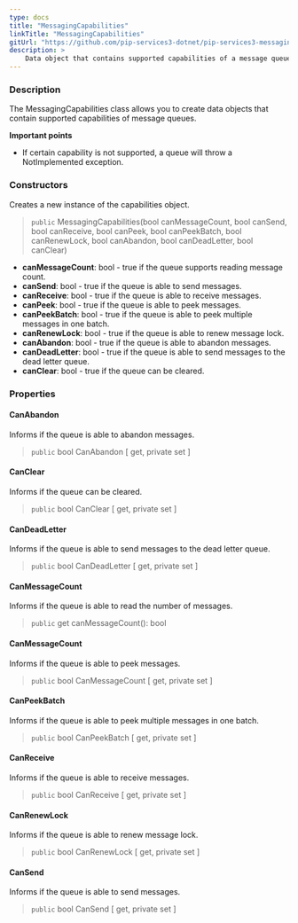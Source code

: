 ```yaml
---
type: docs
title: "MessagingCapabilities"
linkTitle: "MessagingCapabilities"
gitUrl: "https://github.com/pip-services3-dotnet/pip-services3-messaging-dotnet"
description: >
    Data object that contains supported capabilities of a message queue. 
---
```


### Description

The MessagingCapabilities class allows you to create data objects that contain supported capabilities of message queues.

**Important points**

- If certain capability is not supported, a queue will throw a NotImplemented exception.

### Constructors

Creates a new instance of the capabilities object.

> `public` MessagingCapabilities(bool canMessageCount, bool canSend, bool canReceive, bool canPeek, bool canPeekBatch, bool canRenewLock, bool canAbandon, bool canDeadLetter, bool canClear)



- **canMessageCount**: bool - true if the queue supports reading message count.
- **canSend**: bool - true if the queue is able to send messages.
- **canReceive**: bool - true if the queue is able to receive messages.
- **canPeek**: bool - true if the queue is able to peek messages.
- **canPeekBatch**: bool - true if the queue is able to peek multiple messages in one batch.
- **canRenewLock**: bool - true if the queue is able to renew message lock.
- **canAbandon**: bool - true if the queue is able to abandon messages.
- **canDeadLetter**: bool - true if the queue is able to send messages to the dead letter queue.
- **canClear**: bool - true if the queue can be cleared.


### Properties


#### CanAbandon
Informs if the queue is able to abandon messages.

> `public` bool CanAbandon [ get, private set ]


#### CanClear
Informs if the queue can be cleared.

> `public` bool CanClear [ get, private set ]


#### CanDeadLetter
Informs if the queue is able to send messages to the dead letter queue.

> `public` bool CanDeadLetter [ get, private set ]


#### CanMessageCount
Informs if the queue is able to read the number of messages.

> `public` get canMessageCount(): bool


#### CanMessageCount
Informs if the queue is able to peek messages.

> `public` bool CanMessageCount [ get, private set ]


#### CanPeekBatch
Informs if the queue is able to peek multiple messages in one batch.

> `public` bool CanPeekBatch [ get, private set ]


#### CanReceive
Informs if the queue is able to receive messages.

> `public` bool CanReceive [ get, private set ]


#### CanRenewLock
Informs if the queue is able to renew message lock.

> `public` bool CanRenewLock [ get, private set ]

#### CanSend
Informs if the queue is able to send messages.

> `public` bool CanSend [ get, private set ]
